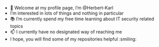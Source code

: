 - :wave: Welcome at my profile page, I’m @Herbert-Karl
- I’m interested in lots of things and nothing in particular
- :books: I’m currently spend my free time learning about IT security related topics
- :mailbox: I currently have no designated way of reaching me
- I hope, you will find some of my repositories helpful :smiling:

